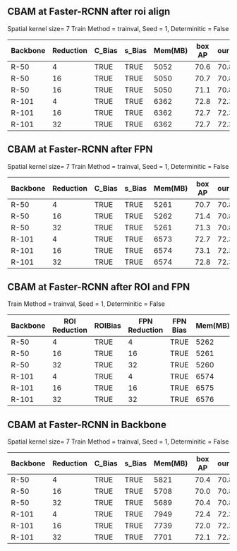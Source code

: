 ## CBAM at Faster-RCNN after roi align 
Spatial kernel size= 7 Train Method = trainval,  Seed = 1,   Determinitic = False 

| Backbone | Reduction | C_Bias  | s_Bias  | Mem(MB) | box AP | ours   | Baseline |
|----------|-----------|---------|---------|---------|--------|--------|----------|
| R-50     | 4         | TRUE    | TRUE    | 5052    | 70.6   | 70.8   | 63.1     |
| R-50     | 16        | TRUE    | TRUE    | 5050    | 70.7   | 70.8   | 63.1     |
| R-50     | 16        | TRUE    | TRUE    | 5050    | 71.1   | 70.8   | 63.1     |
| R-101    | 4         | TRUE    | TRUE    | 6362    | 72.8   | 72.3   | 65.1     |
| R-101    | 16        | TRUE    | TRUE    | 6362    | 72.7   | 72.3   | 65.1     |
| R-101    | 32        | TRUE    | TRUE    | 6362    | 72.7   | 72.3   | 65.1     |



## CBAM at Faster-RCNN after FPN
Spatial kernel size= 7 Train Method = trainval,  Seed = 1,   Determinitic = False 

| Backbone | Reduction | C_Bias  | s_Bias  | Mem(MB) | box AP | ours   | Baseline |
|----------|-----------|---------|---------|---------|--------|--------|----------|
| R-50     | 4         | TRUE    | TRUE    | 5261    | 70.7   | 70.8   | 63.1     |
| R-50     | 16        | TRUE    | TRUE    | 5262    | 71.4   | 70.8   | 63.1     |
| R-50     | 32        | TRUE    | TRUE    | 5261    | 71.3   | 70.8   | 63.1     |
| R-101    | 4         | TRUE    | TRUE    | 6573    | 72.7   | 72.3   | 65.1     |
| R-101    | 16        | TRUE    | TRUE    | 6574    | 73.1   | 72.3   | 65.1     |
| R-101    | 32        | TRUE    | TRUE    | 6574    | 72.8   | 72.3   | 65.1     |



## CBAM at Faster-RCNN after ROI and FPN
Train Method = trainval,  Seed = 1,   Determinitic = False 

| Backbone | ROI Reduction | ROIBias  | FPN Reduction | FPN Bias  | Mem(MB) | box AP | Ours   | Baseline |
|----------|---------------|----------|---------------|-----------|---------|--------|--------|----------|
| R-50     | 4             | TRUE     | 4             | TRUE      | 5262    | 70.8   | 70.8   | 63.1     |
| R-50     | 16            | TRUE     | 16            | TRUE      | 5261    | 71.0   | 70.8   | 63.1     |
| R-50     | 32            | TRUE     | 32            | TRUE      | 5260    | 70.8   | 70.8   | 63.1     |
| R-101    | 4             | TRUE     | 4             | TRUE      | 6574    | 72.8   | 70.8   | 63.1     |
| R-101    | 16            | TRUE     | 16            | TRUE      | 6575    | 72.6   | 70.8   | 63.1     |
| R-101    | 32            | TRUE     | 32            | TRUE      | 6576    | 72.7   | 70.8   | 63.1     |



## CBAM at Faster-RCNN in Backbone
Spatial kernel size= 7 Train Method = trainval,  Seed = 1,   Determinitic = False 

| Backbone | Reduction | C_Bias  | s_Bias  | Mem(MB) | box AP | ours   | Baseline |
|----------|-----------|---------|---------|---------|--------|--------|----------|
| R-50     | 4         | TRUE    | TRUE    | 5821    | 70.4   | 70.8   | 63.1     |
| R-50     | 16        | TRUE    | TRUE    | 5708    | 70.0   | 70.8   | 63.1     |
| R-50     | 32        | TRUE    | TRUE    | 5689    | 70.4   | 70.8   | 63.1     |
| R-101    | 4         | TRUE    | TRUE    | 7949    | 72.4   | 72.3   | 65.1     |
| R-101    | 16        | TRUE    | TRUE    | 7739    | 72.0   | 72.3   | 65.1     |
| R-101    | 32        | TRUE    | TRUE    | 7701    | 72.1   | 72.3   | 65.1     |



